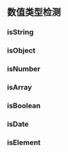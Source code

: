## 数值类型检测

### isString

### isObject

### isNumber

### isArray

### isBoolean

### isDate

### isElement